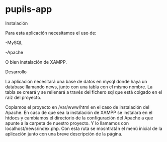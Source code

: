 # pupils-app

Instalación

Para esta aplicación necesitamos el uso de:

-MySQL

-Apache

O bien instalación de XAMPP.

Desarrollo

La aplicación necesitará una base de datos en mysql donde haya un database llamando news, junto con una tabla con el mismo nombre. La tabla se creará y se rellenará a través del fichero sql que está colgado en el raíz del proyecto.


Copiamos el proyecto en /var/www/html en el caso de instalación del Apache. En caso de que sea la instalación de XAMPP se instalará en el htdocs y cambiamos el directorio de la configuración del Apache a que apunte a la carpeta de nuestro proyecto. Y lo llamamos con localhost/news/index.php. Con esta ruta se mosntratán el menú inicial de la aplicación junto con una breve descripción de la página.
